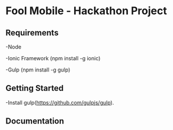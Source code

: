 Fool Mobile - Hackathon Project
==========================

Requirements
------------

-Node

-Ionic Framework (npm install -g ionic)

-Gulp (npm install -g gulp)

Getting Started
---------------

-Install gulp(https://github.com/gulpjs/gulp).

Documentation
-------------